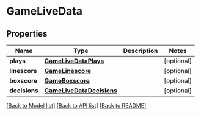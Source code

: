 # GameLiveData

## Properties
Name | Type | Description | Notes
------------ | ------------- | ------------- | -------------
**plays** | [**GameLiveDataPlays**](GameLiveDataPlays.md) |  | [optional] 
**linescore** | [**GameLinescore**](GameLinescore.md) |  | [optional] 
**boxscore** | [**GameBoxscore**](GameBoxscore.md) |  | [optional] 
**decisions** | [**GameLiveDataDecisions**](GameLiveDataDecisions.md) |  | [optional] 

[[Back to Model list]](../README.md#documentation-for-models) [[Back to API list]](../README.md#documentation-for-api-endpoints) [[Back to README]](../README.md)

